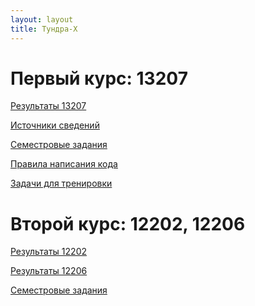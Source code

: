 ```yaml
---
layout: layout
title: Тундра-Х
---
```

Первый курс: 13207
==================
[Результаты 13207](http://ivan.shell.tor.hu/x/results_13207.html)

[Источники сведений](http://ivan.shell.tor.hu/x/infosource-1styear.html)

[Семестровые задания](http://ivan.shell.tor.hu/x/tasks-1styear.html)

[Правила написания кода](http://ivan.shell.tor.hu/x/gost-1styear.html)

[Задачи для тренировки](http://ivan.shell.tor.hu/x/sometasks-1styear.html)

Второй курс: 12202, 12206
=========================
[Результаты 12202](http://ivan.shell.tor.hu/x/results_12202.html)

[Результаты 12206](http://ivan.shell.tor.hu/x/results_12206.html)

[Семестровые задания](http://ivan.shell.tor.hu/x/tasks-2ndyear.html)
